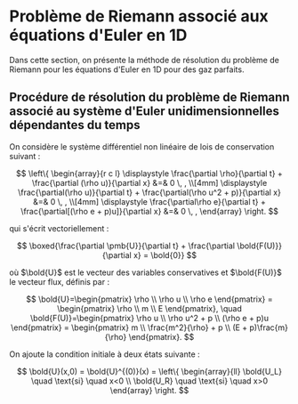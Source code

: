 # Problème de Riemann associé aux équations d'Euler en 1D

Dans cette section, on présente la méthode de résolution du problème de Riemann pour les équations d'Euler en 1D pour des gaz parfaits.

## Procédure de résolution du problème de Riemann associé au système d'Euler unidimensionnelles dépendantes du temps

On considère le système différentiel non linéaire de lois de conservation suivant :


$$
\left\{
\begin{array}{r c l}
\displaystyle \frac{\partial \rho}{\partial t} + \frac{\partial (\rho u)}{\partial x}  &=& 0 \, , \\[4mm]
\displaystyle \frac{\partial(\rho u)}{\partial t} + \frac{\partial(\rho u^2 + p)}{\partial x} &=& 0 \, , \\[4mm]
\displaystyle \frac{\partial\rho e}{\partial t} + \frac{\partial[(\rho e + p)u]}{\partial x} &=& 0 \, ,
\end{array} 
\right.
$$

qui s'écrit vectoriellement : 

$$
 \boxed{\frac{\partial \pmb{U}}{\partial t} + \frac{\partial \bold{F(U)}}{\partial x} = \bold{0}} 
$$

où $\bold{U}$ est le vecteur des variables conservatives et $\bold{F(U)}$ le vecteur flux, définis par : 

$$
\bold{U}=\begin{pmatrix} \rho \\ \rho u \\ \rho e \end{pmatrix} = \begin{pmatrix} \rho \\ m \\ E \end{pmatrix}, \quad \bold{F(U)}=\begin{pmatrix} \rho u \\ \rho u^2 + p \\ (\rho e + p)u \end{pmatrix} = \begin{pmatrix} m \\ \frac{m^2}{\rho} + p \\ (E + p)\frac{m}{\rho} \end{pmatrix}.
$$

On ajoute la condition initiale à deux états suivante :  

$$
\bold{U}(x,0) = \bold{U}^{(0)}(x) =
\left\{
\begin{array}{ll}
 \bold{U_L} \quad \text{si} \quad x<0 \\
 \bold{U_R} \quad \text{si} \quad x>0 
\end{array}
\right.
$$



